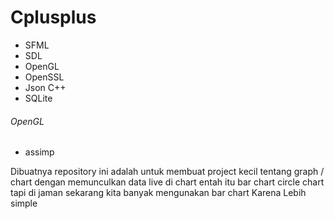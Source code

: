 # Cplusplus

- SFML
- SDL
- OpenGL
- OpenSSL
- Json C++
- SQLite
###### OpenGL
- assimp

Dibuatnya repository ini adalah untuk membuat project kecil tentang graph / chart dengan memunculkan data live di chart entah itu bar chart circle chart
tapi di jaman sekarang kita banyak mengunakan bar chart Karena Lebih simple
